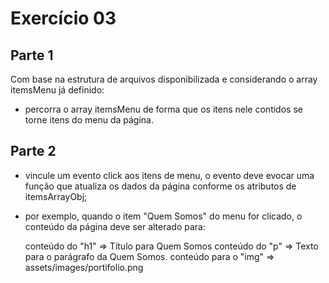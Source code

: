 # Exercício 03

## Parte 1

Com base na estrutura de arquivos disponibilizada e considerando o array itemsMenu já definido:

- percorra o array itemsMenu de forma que os itens nele contidos se torne itens do menu da página. 

## Parte 2

- vincule um evento click aos itens de menu, o evento deve evocar uma função que atualiza os dados da página conforme os atributos de itemsArrayObj;
- por exemplo, quando o item "Quem Somos" do menu for clicado, o conteúdo da página deve ser alterado para:

    conteúdo do "h1" => Título para Quem Somos
    conteúdo do "p" => Texto para o parágrafo da Quem Somos.
    conteúdo para o "img" => assets/images/portifolio.png
